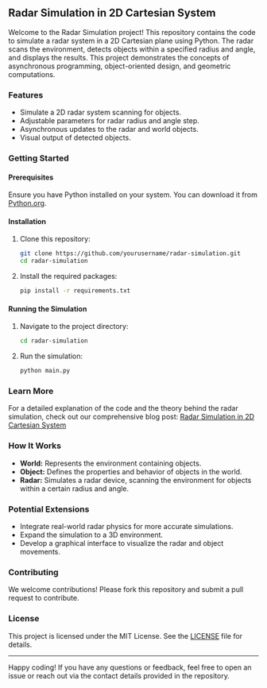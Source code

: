 ## Radar Simulation in 2D Cartesian System

Welcome to the Radar Simulation project! This repository contains the code to simulate a radar system in a 2D Cartesian plane using Python. The radar scans the environment, detects objects within a specified radius and angle, and displays the results. This project demonstrates the concepts of asynchronous programming, object-oriented design, and geometric computations.

### Features

- Simulate a 2D radar system scanning for objects.
- Adjustable parameters for radar radius and angle step.
- Asynchronous updates to the radar and world objects.
- Visual output of detected objects.

### Getting Started

#### Prerequisites

Ensure you have Python installed on your system. You can download it from [Python.org](https://www.python.org/).

#### Installation

1. Clone this repository:

   ```sh
   git clone https://github.com/yourusername/radar-simulation.git
   cd radar-simulation
   ```

2. Install the required packages:

   ```sh
   pip install -r requirements.txt
   ```

#### Running the Simulation

1. Navigate to the project directory:

   ```sh
   cd radar-simulation
   ```

2. Run the simulation:

   ```sh
   python main.py
   ```

### Learn More

For a detailed explanation of the code and the theory behind the radar simulation, check out our comprehensive blog post: [Radar Simulation in 2D Cartesian System](https://your-link-to-article)

### How It Works

- **World:** Represents the environment containing objects.
- **Object:** Defines the properties and behavior of objects in the world.
- **Radar:** Simulates a radar device, scanning the environment for objects within a certain radius and angle.

### Potential Extensions

- Integrate real-world radar physics for more accurate simulations.
- Expand the simulation to a 3D environment.
- Develop a graphical interface to visualize the radar and object movements.

### Contributing

We welcome contributions! Please fork this repository and submit a pull request to contribute.

### License

This project is licensed under the MIT License. See the [LICENSE](LICENSE) file for details.

---

Happy coding! If you have any questions or feedback, feel free to open an issue or reach out via the contact details provided in the repository.
